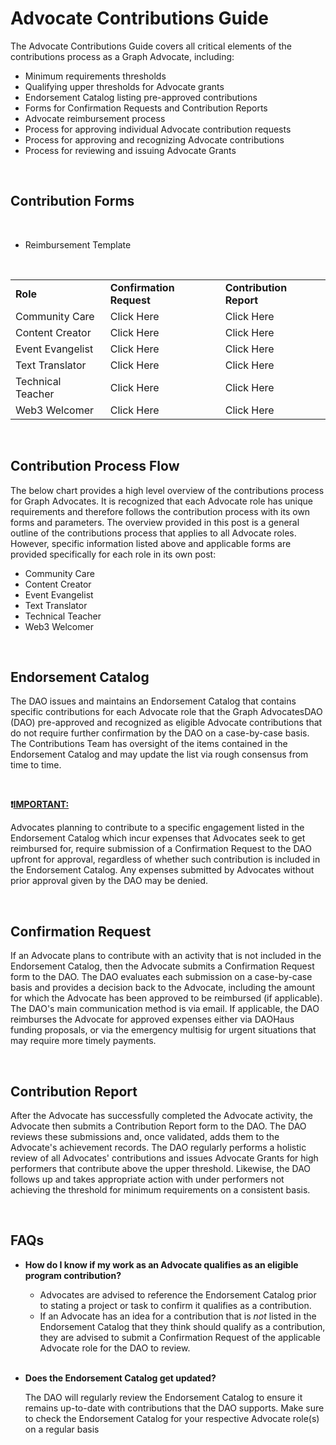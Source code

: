 # **Advocate Contributions Guide**

The Advocate Contributions Guide covers all critical elements of the contributions process as a Graph Advocate, including:

* Minimum requirements thresholds
* Qualifying upper thresholds for Advocate grants
* Endorsement Catalog listing pre-approved contributions
* Forms for Confirmation Requests and Contribution Reports
* Advocate reimbursement process
* Process for approving individual Advocate contribution requests
* Process for approving and recognizing Advocate contributions
* Process for reviewing and issuing Advocate Grants

<br>

## **Contribution Forms**

<br>

* Reimbursement Template

<br>

<table>
  <tr>
   <td>
<strong>Role</strong>
   </td>
   <td><strong>Confirmation Request</strong>
   </td>
   <td><strong>Contribution Report</strong>
   </td>
  </tr>
  <tr>
   <td>Community Care
   </td>
   <td>Click Here
   </td>
   <td>Click Here
   </td>
  </tr>
  <tr>
   <td>Content Creator
   </td>
   <td>Click Here
   </td>
   <td>Click Here
   </td>
  </tr>
  <tr>
   <td>Event Evangelist
   </td>
   <td>Click Here
   </td>
   <td>Click Here
   </td>
  </tr>
  <tr>
   <td>Text Translator
   </td>
   <td>Click Here
   </td>
   <td>Click Here
   </td>
  </tr>
  <tr>
   <td>Technical Teacher
   </td>
   <td>Click Here
   </td>
   <td>Click Here
   </td>
  </tr>
  <tr>
   <td>Web3 Welcomer
   </td>
   <td>Click Here
   </td>
   <td>Click Here
   </td>
  </tr>
</table>

<br>

## **Contribution Process Flow**

The below chart provides a high level overview of the contributions process for Graph Advocates. It is recognized that each Advocate role has unique requirements and therefore follows the contribution process with its own forms and parameters. The overview provided in this post is a general outline of the contributions process that applies to all Advocate roles. However, specific information listed above and applicable forms are provided specifically for each role in its own post:

* Community Care
* Content Creator
* Event Evangelist
* Text Translator
* Technical Teacher
* Web3 Welcomer

<br>

## **Endorsement Catalog**

The DAO issues and maintains an Endorsement Catalog that contains specific contributions for each Advocate role that the Graph AdvocatesDAO (DAO) pre-approved and recognized as eligible Advocate contributions that do not require further confirmation by the DAO on a case-by-case basis. The Contributions Team has oversight of the items contained in the Endorsement Catalog and may update the list via rough consensus from time to time.

<br>

**❗️<span style="text-decoration:underline;">IMPORTANT:</span>**<p>
Advocates planning to contribute to a specific engagement listed in the Endorsement Catalog which incur expenses that Advocates seek to get reimbursed for, require submission of a Confirmation Request to the DAO upfront for approval, regardless of whether such contribution is included in the Endorsement Catalog. Any expenses submitted by Advocates without prior approval given by the DAO may be denied.

<br>

## **Confirmation Request**

If an Advocate plans to contribute with an activity that is not included in the Endorsement Catalog, then the Advocate submits a Confirmation Request form to the DAO. The DAO evaluates each submission on a case-by-case basis and provides a decision back to the Advocate, including the amount for which the Advocate has been approved to be reimbursed (if applicable). The DAO's main communication method is via email. If applicable, the DAO reimburses the Advocate for approved expenses either via DAOHaus funding proposals, or via the emergency multisig for urgent situations that may require more timely payments.

<br>

## **Contribution Report**

After the Advocate has successfully completed the Advocate activity, the Advocate then submits a Contribution Report form to the DAO. The DAO reviews these submissions and, once validated, adds them to the Advocate's achievement records. The DAO regularly performs a holistic review of all Advocates' contributions and issues Advocate Grants for high performers that contribute above the upper threshold. Likewise, the DAO follows up and takes appropriate action with under performers not achieving the threshold for minimum requirements on a consistent basis.

<br>

## **FAQs**

* **How do I know if my work as an Advocate qualifies as an eligible program contribution?**
    * Advocates are advised to reference the Endorsement Catalog prior to stating a project or task to confirm it qualifies as a contribution.
    * If an Advocate has an idea for a contribution that is _not_ listed in the Endorsement Catalog that they think should qualify as a contribution, they are advised to submit a Confirmation Request of the applicable Advocate role for the DAO to review.
  
  <br>

* **Does the Endorsement Catalog get updated?**<p>
  The DAO will regularly review the Endorsement Catalog to ensure it remains up-to-date with contributions that the DAO supports. Make sure to check the Endorsement Catalog for your respective Advocate role(s) on a regular basis
